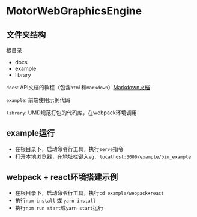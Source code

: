 # MotorWebGraphicsEngine

## 文件夹结构

根目录
* docs
* example
* library

`docs`: API文档的教程（包含`html`和`markdown`）[Markdown文档](./docs/README.md)

`example`: 前端使用示例代码

`library`: UMD规范打包的代码库，在webpack环境调用

## example运行

- 在根目录下，启动命令行工具，执行`serve`指令
- 打开本地浏览器，在地址栏键入`eg. localhost:3000/example/bim_example`

## webpack + react环境搭建示例

- 在根目录下，启动命令行工具，执行`cd example/webpack+react`
- 执行`npm install` 或 `yarn install`
- 执行`npm run start`或`yarn start`运行